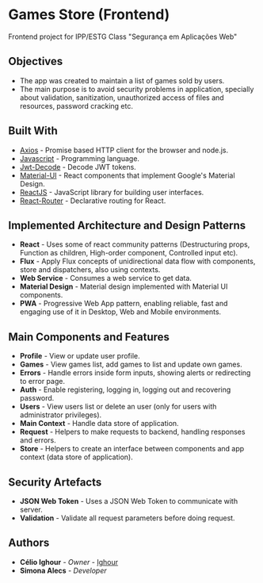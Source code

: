 # Games Store (Frontend)

Frontend project for IPP/ESTG Class "Segurança em Aplicações Web"

## Objectives

* The app was created to maintain a list of games sold by users.
* The main purpose is to avoid security problems in application, specially about validation, sanitization, unauthorized access of files and resources, password cracking etc.

## Built With

* [Axios](https://github.com/axios/axios) - Promise based HTTP client for the browser and node.js.
* [Javascript](https://developer.mozilla.org/pt-PT/docs/Web/JavaScript) - Programming language.
* [Jwt-Decode](https://github.com/auth0/jwt-decode) - Decode JWT tokens.
* [Material-UI](https://material-ui.com/) - React components that implement Google's Material Design.
* [ReactJS](https://reactjs.org/) - JavaScript library for building user interfaces.
* [React-Router](https://github.com/ReactTraining/react-router) - Declarative routing for React.

## Implemented Architecture and Design Patterns

* **React** - Uses some of react community patterns (Destructuring props, Function as children, High-order component, Controlled input etc).
* **Flux** - Apply Flux concepts of unidirectional data flow with components, store and dispatchers, also using contexts.
* **Web Service** - Consumes a web service to get data.
* **Material Design** - Material design implemented with Material UI components.
* **PWA** - Progressive Web App pattern, enabling reliable, fast and engaging use of it in Desktop, Web and Mobile environments.

## Main Components and Features

* **Profile** - View or update user profile.
* **Games** - View games list, add games to list and update own games.
* **Errors** - Handle errors inside form inputs, showing alerts or redirecting to error page.
* **Auth** - Enable registering, logging in, logging out and recovering password.
* **Users** - View users list or delete an user (only for users with administrator privileges).
* **Main Context** - Handle data store of application.
* **Request** - Helpers to make requests to backend, handling responses and errors.
* **Store** - Helpers to create an interface between components and app context (data store of application).

## Security Artefacts

* **JSON Web Token** - Uses a JSON Web Token to communicate with server.
* **Validation** - Validate all request parameters before doing request.

## Authors

* **Célio Ighour** - *Owner* - [Ighour](https://github.com/ighour)
* **Simona Alecs** - *Developer*